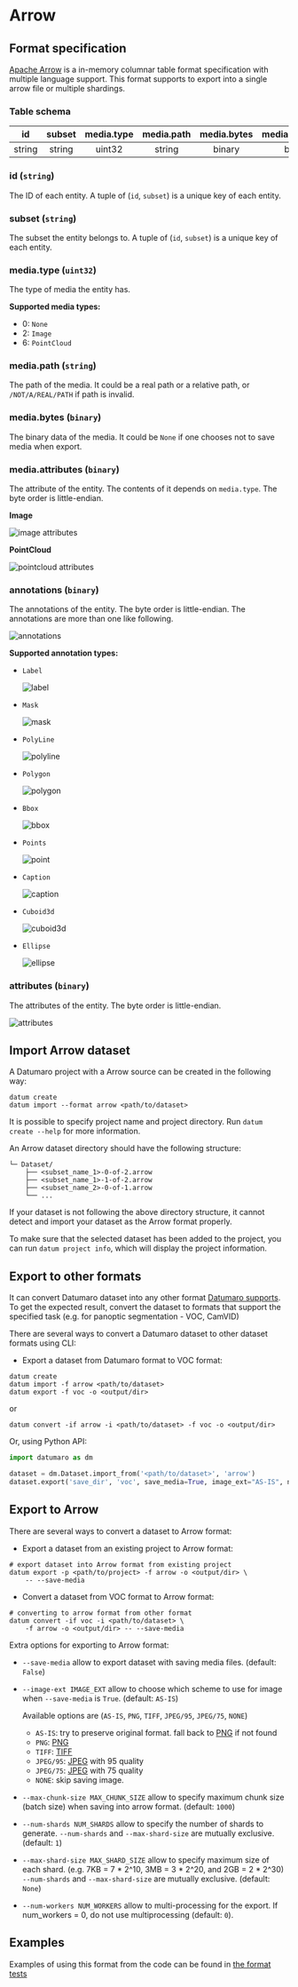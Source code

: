 # Arrow

## Format specification

[Apache Arrow](https://arrow.apache.org/docs/format/Columnar.html) is a in-memory columnar table format specification with multiple language support.
This format supports to export into a single arrow file or multiple shardings.

### Table schema

|   id   | subset | media.type | media.path | media.bytes | media.attributes | annotations | attributes |
|:------:|:------:|:----------:|:----------:|:-----------:|:----------------:|:-----------:|:----------:|
| string | string |   uint32   |   string   |    binary   |      binary      |    binary   |   binary   |

### id (`string`)
The ID of each entity. A tuple of (`id`, `subset`) is a unique key of each entity.

### subset (`string`)
The subset the entity belongs to. A tuple of (`id`, `subset`) is a unique key of each entity.

### media.type (`uint32`)
The type of media the entity has.

**Supported media types:**

- 0: `None`
- 2: `Image`
- 6: `PointCloud`

### media.path (`string`)
The path of the media. It could be a real path or a relative path, or `/NOT/A/REAL/PATH` if path is invalid.

### media.bytes (`binary`)
The binary data of the media. It could be `None` if one chooses not to save media when export.

### media.attributes (`binary`)
The attribute of the entity. The contents of it depends on `media.type`.
The byte order is little-endian.

**Image**

![image attributes](../../../../images/arrow/image_attributes.png)

**PointCloud**

![pointcloud attributes](../../../../images/arrow/pointcloud_attributes.png)

### annotations (`binary`)
The annotations of the entity. The byte order is little-endian.
The annotations are more than one like following.

![annotations](../../../../images/arrow/annotations.png)

**Supported annotation types:**

- `Label`

  ![label](../../../../images/arrow/label.png)
- `Mask`

  ![mask](../../../../images/arrow/mask.png)
- `PolyLine`

  ![polyline](../../../../images/arrow/shape.png)
- `Polygon`

  ![polygon](../../../../images/arrow/shape.png)
- `Bbox`

  ![bbox](../../../../images/arrow/shape.png)
- `Points`

  ![point](../../../../images/arrow/point.png)
- `Caption`

  ![caption](../../../../images/arrow/caption.png)
- `Cuboid3d`

  ![cuboid3d](../../../../images/arrow/cuboid3d.png)
- `Ellipse`

  ![ellipse](../../../../images/arrow/shape.png)

### attributes (`binary`)
The attributes of the entity. The byte order is little-endian.

![attributes](../../../../images/arrow/attributes.png)

## Import Arrow dataset

A Datumaro project with a Arrow source can be created in the following way:

```console
datum create
datum import --format arrow <path/to/dataset>
```

It is possible to specify project name and project directory. Run
`datum create --help` for more information.

An Arrow dataset directory should have the following structure:

<!--lint disable fenced-code-flag-->

```
└─ Dataset/
    ├── <subset_name_1>-0-of-2.arrow
    ├── <subset_name_1>-1-of-2.arrow
    ├── <subset_name_2>-0-of-1.arrow
    └── ...
```

If your dataset is not following the above directory structure,
it cannot detect and import your dataset as the Arrow format properly.

To make sure that the selected dataset has been added to the project, you can
run `datum project info`, which will display the project information.

## Export to other formats

It can convert Datumaro dataset into any other format [Datumaro supports](/docs/data-formats/supported_formats/).
To get the expected result, convert the dataset to formats
that support the specified task (e.g. for panoptic segmentation - VOC, CamVID)

There are several ways to convert a Datumaro dataset to other dataset formats
using CLI:

- Export a dataset from Datumaro format to VOC format:

```console
datum create
datum import -f arrow <path/to/dataset>
datum export -f voc -o <output/dir>
```

or

```console
datum convert -if arrow -i <path/to/dataset> -f voc -o <output/dir>
```

Or, using Python API:

```python
import datumaro as dm

dataset = dm.Dataset.import_from('<path/to/dataset>', 'arrow')
dataset.export('save_dir', 'voc', save_media=True, image_ext="AS-IS", num_workers=4)
```

## Export to Arrow

There are several ways to convert a dataset to Arrow format:

- Export a dataset from an existing project to Arrow format:
```console
# export dataset into Arrow format from existing project
datum export -p <path/to/project> -f arrow -o <output/dir> \
    -- --save-media
```

- Convert a dataset from VOC format to Arrow format:
```console
# converting to arrow format from other format
datum convert -if voc -i <path/to/dataset> \
    -f arrow -o <output/dir> -- --save-media
```

Extra options for exporting to Arrow format:
- `--save-media` allow to export dataset with saving media files.
  (default: `False`)
- `--image-ext IMAGE_EXT` allow to choose which scheme to use for image when `--save-media` is `True`.
  (default: `AS-IS`)

  Available options are (`AS-IS`, `PNG`, `TIFF`, `JPEG/95`, `JPEG/75`, `NONE`)
  - `AS-IS`: try to preserve original format. fall back to [PNG](https://en.wikipedia.org/wiki/PNG) if not found
  - `PNG`: [PNG](https://en.wikipedia.org/wiki/PNG)
  - `TIFF`: [TIFF](https://en.wikipedia.org/wiki/TIFF)
  - `JPEG/95`: [JPEG](https://en.wikipedia.org/wiki/JPEG) with 95 quality
  - `JPEG/75`: [JPEG](https://en.wikipedia.org/wiki/JPEG) with 75 quality
  - `NONE`: skip saving image.
- `--max-chunk-size MAX_CHUNK_SIZE` allow to specify maximum chunk size (batch size) when saving into arrow format.
  (default: `1000`)
- `--num-shards NUM_SHARDS` allow to specify the number of shards to generate.
  `--num-shards` and `--max-shard-size` are  mutually exclusive.
  (default: `1`)
- `--max-shard-size MAX_SHARD_SIZE` allow to specify maximum size of each shard. (e.g. 7KB = 7 \* 2^10, 3MB = 3 \* 2^20, and 2GB = 2 \* 2^30)
  `--num-shards` and `--max-shard-size` are  mutually exclusive.
  (default: `None`)
- `--num-workers NUM_WORKERS` allow to multi-processing for the export. If num_workers = 0, do not use multiprocessing (default: `0`).

## Examples

Examples of using this format from the code can be found in
[the format tests](https://github.com/openvinotoolkit/datumaro/blob/develop/tests/unit/data_formats/arrow/test_arrow_format.py)
